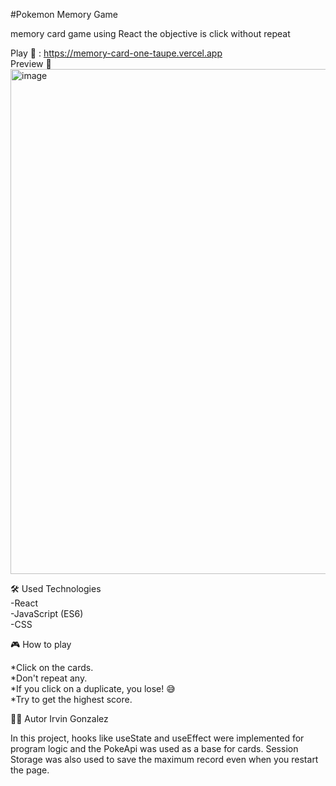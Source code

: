 #Pokemon Memory Game

memory card game using React the objective is click without repeat

Play 🚀 : https://memory-card-one-taupe.vercel.app <br/>
Preview 📸
<img width="1198" height="808" alt="image" src="https://github.com/user-attachments/assets/7cb3c321-856d-4ffc-8fb4-3967d4125efe" />


🛠️ Used Technologies<br/>
-React<br/>
-JavaScript (ES6)<br/>
-CSS<br/>

🎮 How to play

*Click on the cards.<br/>
*Don't repeat any.<br/>
*If you click on a duplicate, you lose! 😅<br/>
*Try to get the highest score.<br/>

🧑‍💻 Autor
Irvin Gonzalez

In this project, hooks like useState and useEffect were implemented for program logic and the PokeApi was used as a base for cards. Session Storage was also used to save the maximum record even when you restart the page.
